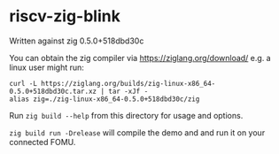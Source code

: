 # riscv-zig-blink

Written against zig 0.5.0+518dbd30c

You can obtain the zig compiler via https://ziglang.org/download/
e.g. a linux user might run:
```
curl -L https://ziglang.org/builds/zig-linux-x86_64-0.5.0+518dbd30c.tar.xz | tar -xJf -
alias zig=./zig-linux-x86_64-0.5.0+518dbd30c/zig
```

Run `zig build --help` from this directory for usage and options.

`zig build run -Drelease` will compile the demo and and run it on your connected FOMU.
